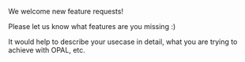 We welcome new feature requests!

Please let us know what features are you missing :)

It would help to describe your usecase in detail, what you are trying to achieve with OPAL, etc.
